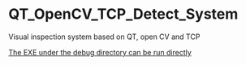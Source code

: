 # QT_OpenCV_TCP_Detect_System
Visual inspection system based on QT, open CV and TCP

[The EXE under the debug directory can be run directly](https://github.com/zanerogl/QT_OpenCV_TCP_Detect_System/tree/main/debug)
